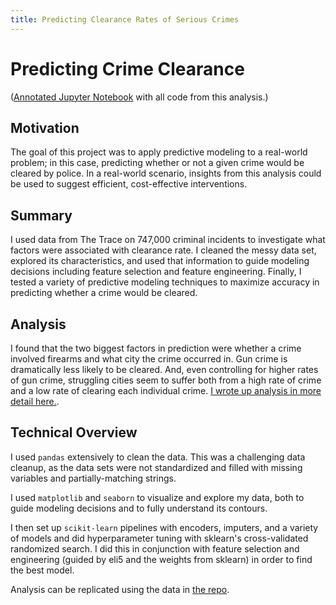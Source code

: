```yaml
---
title: Predicting Clearance Rates of Serious Crimes
---
```


# Predicting Crime Clearance

([Annotated Jupyter Notebook](https://nbviewer.jupyter.org/github/alexmjn/Predicting-Arrests/blob/master/Crime_Data.ipynb) with all code from this analysis.)

## Motivation

The goal of this project was to apply predictive modeling to a real-world problem; in this case,
predicting whether or not a given crime would be cleared by police. In a real-world scenario, insights from this analysis could be used to suggest efficient, cost-effective interventions.

## Summary

I used data from The Trace on 747,000 criminal incidents to investigate what factors were associated with clearance rate. I cleaned the
messy data set, explored its characteristics, and used that information to guide modeling decisions including
feature selection and feature engineering. Finally, I tested a variety of predictive modeling techniques to
maximize accuracy in predicting whether a crime would be cleared.

## Analysis

I found that the two biggest factors in prediction were whether a crime involved firearms and what city the crime occurred in.
Gun crime is dramatically less likely to be cleared. And, even controlling for higher rates of gun crime, struggling cities seem to suffer both from a high rate of crime and a low rate of clearing each individual crime.
[I wrote up analysis in more detail here.](https://medium.com/@ajenkneary/clearing-out-crime-4b1267f7274d).

## Technical Overview

I used `pandas` extensively to clean the data. This was a challenging data cleanup, as the data sets were not standardized and filled with missing variables and partially-matching strings.

I used `matplotlib` and `seaborn` to visualize and explore my data, both to guide modeling decisions and to fully understand its contours.

I then set up `scikit-learn` pipelines with encoders, imputers, and a variety of models and did hyperparameter tuning with sklearn's cross-validated randomized search. I did this in conjunction with feature selection and engineering (guided by eli5 and the weights from sklearn) in order to find the best model.

Analysis can be replicated using the data in [the repo](https://github.com/alexmjn/Predicting-Arrests).
